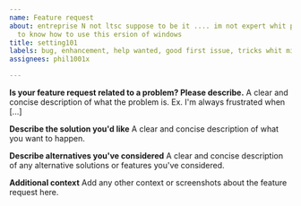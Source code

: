 ```yaml
---
name: Feature request
about: entreprise N not ltsc suppose to be it .... im not expert whit pc  and want
  to know how to use this ersion of windows
title: setting101
labels: bug, enhancement, help wanted, good first issue, tricks whit microshit plz
assignees: phil1001x

---
```


**Is your feature request related to a problem? Please describe.**
A clear and concise description of what the problem is. Ex. I'm always frustrated when [...]

**Describe the solution you'd like**
A clear and concise description of what you want to happen.

**Describe alternatives you've considered**
A clear and concise description of any alternative solutions or features you've considered.

**Additional context**
Add any other context or screenshots about the feature request here.
